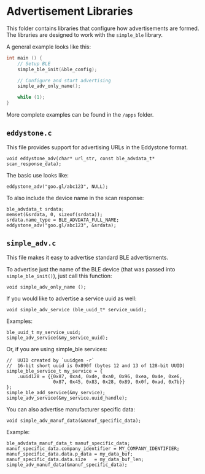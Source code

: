 Advertisement Libraries
=======================

This folder contains libraries that configure how advertisements are formed.
The libraries are designed to work with the `simple_ble` library.


A general example looks like this:

```c
int main () {
	// Setup BLE
	simple_ble_init(&ble_config);

	// Configure and start advertising
	simple_adv_only_name();

	while (1);
}
```

More complete examples can be found in the `/apps` folder.


## `eddystone.c`

This file provides support for advertising URLs in the Eddystone format.

    void eddystone_adv(char* url_str, const ble_advdata_t* scan_response_data);

The basic use looks like:

    eddystone_adv("goo.gl/abc123", NULL);

To also include the device name in the scan response:

    ble_advdata_t srdata;
    memset(&srdata, 0, sizeof(srdata));
    srdata.name_type = BLE_ADVDATA_FULL_NAME;
    eddystone_adv("goo.gl/abc123", &srdata);


## `simple_adv.c`

This file makes it easy to advertise standard BLE advertisments.

To advertise just the name of the BLE device (that was passed into
`simple_ble_init()`), just call this function:

    void simple_adv_only_name ();

If you would like to advertise a service uuid as well:

    void simple_adv_service (ble_uuid_t* service_uuid);

Examples:

    ble_uuid_t my_service_uuid;
    simple_adv_service(&my_service_uuid);

Or, if you are using simple_ble services:

    //  UUID created by `uuidgen -r`
    //  16-bit short uuid is 0x890f (bytes 12 and 13 of 128-bit UUID)
    simple_ble_service_t my_service = {
        .uuid128 = {{0x87, 0xa4, 0xde, 0xa0, 0x96, 0xea, 0x4e, 0xe6,
                     0x87, 0x45, 0x83, 0x28, 0x89, 0x0f, 0xad, 0x7b}}
    };
    simple_ble_add_service(&my_service);
    simple_adv_service(&my_service.uuid_handle);

You can also advertise manufacturer specific data:

    void simple_adv_manuf_data(&manuf_specific_data);

Example:

    ble_advdata_manuf_data_t manuf_specific_data;
    manuf_specific_data.company_identifier = MY_COMPANY_IDENTIFIER;
    manuf_specific_data.data.p_data = my_data_buf;
    manuf_specific_data.data.size   = my_data_buf_len;
    simple_adv_manuf_data(&manuf_specific_data);

